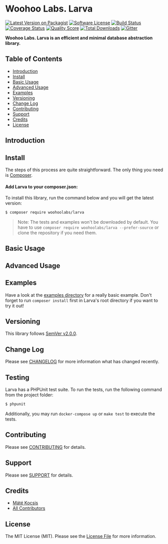 # Woohoo Labs. Larva

[![Latest Version on Packagist][ico-version]][link-version]
[![Software License][ico-license]](LICENSE)
[![Build Status][ico-build]][link-build]
[![Coverage Status][ico-coverage]][link-coverage]
[![Quality Score][ico-code-quality]][link-code-quality]
[![Total Downloads][ico-downloads]][link-downloads]
[![Gitter][ico-support]][link-support]

**Woohoo Labs. Larva is an efficient and minimal database abstraction library.**

## Table of Contents

* [Introduction](#introduction)
* [Install](#install)
* [Basic Usage](#basic-usage)
* [Advanced Usage](#advanced-usage)
* [Examples](#examples)
* [Versioning](#versioning)
* [Change Log](#change-log)
* [Contributing](#contributing)
* [Support](#support)
* [Credits](#credits)
* [License](#license)

## Introduction

## Install

The steps of this process are quite straightforward. The only thing you need is [Composer](https://getcomposer.org).

#### Add Larva to your composer.json:

To install this library, run the command below and you will get the latest version:

```bash
$ composer require woohoolabs/larva
```

> Note: The tests and examples won't be downloaded by default. You have to use `composer require woohoolabs/larva --prefer-source`
or clone the repository if you need them.

## Basic Usage

## Advanced Usage

## Examples

Have a look at the [examples directory](https://github.com/woohoolabs/larva/blob/master/examples/) for a really basic
example. Don't forget to run `composer install` first in Larva's root directory if you want to try it out!

## Versioning

This library follows [SemVer v2.0.0](https://semver.org/).

## Change Log

Please see [CHANGELOG](CHANGELOG.md) for more information what has changed recently.

## Testing

Larva has a PHPUnit test suite. To run the tests, run the following command from the project folder:

``` bash
$ phpunit
```

Additionally, you may run `docker-compose up` or `make test` to execute the tests.

## Contributing

Please see [CONTRIBUTING](CONTRIBUTING.md) for details.

## Support

Please see [SUPPORT](SUPPORT.md) for details.

## Credits

- [Máté Kocsis][link-author]
- [All Contributors][link-contributors]

## License

The MIT License (MIT). Please see the [License File](LICENSE) for more information.

[ico-version]: https://img.shields.io/packagist/v/woohoolabs/larva.svg
[ico-license]: https://img.shields.io/badge/license-MIT-brightgreen.svg
[ico-build]: https://img.shields.io/github/workflow/status/woohoolabs/larva/Continuous%20Integration
[ico-coverage]: https://img.shields.io/codecov/c/github/woohoolabs/larva
[ico-code-quality]: https://img.shields.io/scrutinizer/g/woohoolabs/larva.svg
[ico-downloads]: https://img.shields.io/packagist/dt/woohoolabs/larva.svg
[ico-support]: https://badges.gitter.im/woohoolabs/larva.svg

[link-version]: https://packagist.org/packages/woohoolabs/larva
[link-build]: https://github.com/woohoolabs/larva/actions
[link-coverage]: https://codecov.io/gh/woohoolabs/larva
[link-code-quality]: https://scrutinizer-ci.com/g/woohoolabs/larva
[link-downloads]: https://packagist.org/packages/woohoolabs/larva
[link-author]: https://github.com/kocsismate
[link-contributors]: ../../contributors
[link-support]: https://gitter.im/woohoolabs/larva?utm_source=badge&utm_medium=badge&utm_campaign=pr-badge
